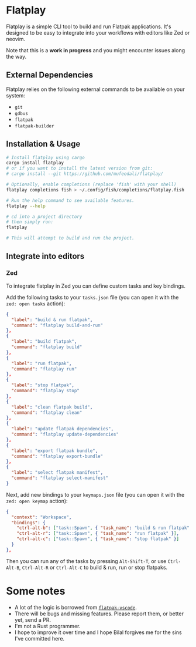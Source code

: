 # Flatplay

Flatplay is a simple CLI tool to build and run Flatpak applications. It's designed to be easy to integrate into your workflows with editors like Zed or neovim.

Note that this is a **work in progress** and you might encounter issues along the way.

## External Dependencies

Flatplay relies on the following external commands to be available on your system:

- `git`
- `gdbus`
- `flatpak`
- `flatpak-builder`

## Installation & Usage

```bash
# Install flatplay using cargo
cargo install flatplay
# or if you want to install the latest version from git:
# cargo install --git https://github.com/mufeedali/flatplay/

# Optionally, enable completions (replace 'fish' with your shell)
flatplay completions fish > ~/.config/fish/completions/flatplay.fish

# Run the help command to see available features.
flatplay --help

# cd into a project directory
# then simply run:
flatplay

# This will attempt to build and run the project.
```

## Integrate into editors

### Zed

To integrate flatplay in Zed you can define custom tasks and key bindings.

Add the following tasks to your `tasks.json` file (you can open it with the `zed: open tasks` action):

```json
{
  "label": "build & run flatpak",
  "command": "flatplay build-and-run"
},
{
  "label": "build flatpak",
  "command": "flatplay build"
},
{
  "label": "run flatpak",
  "command": "flatplay run"
},
{
  "label": "stop flatpak",
  "command": "flatplay stop"
},
{
  "label": "clean flatpak build",
  "command": "flatplay clean"
},
{
  "label": "update flatpak dependencies",
  "command": "flatplay update-dependencies"
},
{
  "label": "export flatpak bundle",
  "command": "flatplay export-bundle"
},
{
  "label": "select flatpak manifest",
  "command": "flatplay select-manifest"
}
```

Next, add new bindings to your `keymaps.json` file (you can open it with the `zed: open keymap` action):

```json
{
  "context": "Workspace",
  "bindings": {
    "ctrl-alt-b": ["task::Spawn", { "task_name": "build & run flatpak" }],
    "ctrl-alt-r": ["task::Spawn", { "task_name": "run flatpak" }],
    "ctrl-alt-c": ["task::Spawn", { "task_name": "stop flatpak" }]
  }
},
```

Then you can run any of the tasks by pressing `Alt-Shift-T`, or use `Ctrl-Alt-B`, `Ctrl-Alt-R` or `Ctrl-Alt-C` to build & run, run or stop flatpaks.

# Some notes

- A lot of the logic is borrowed from [`flatpak-vscode`](https://github.com/bilelmoussaoui/flatpak-vscode).
- There will be bugs and missing features. Please report them, or better yet, send a PR.
- I'm not a Rust programmer.
- I hope to improve it over time and I hope Bilal forgives me for the sins I've committed here.
